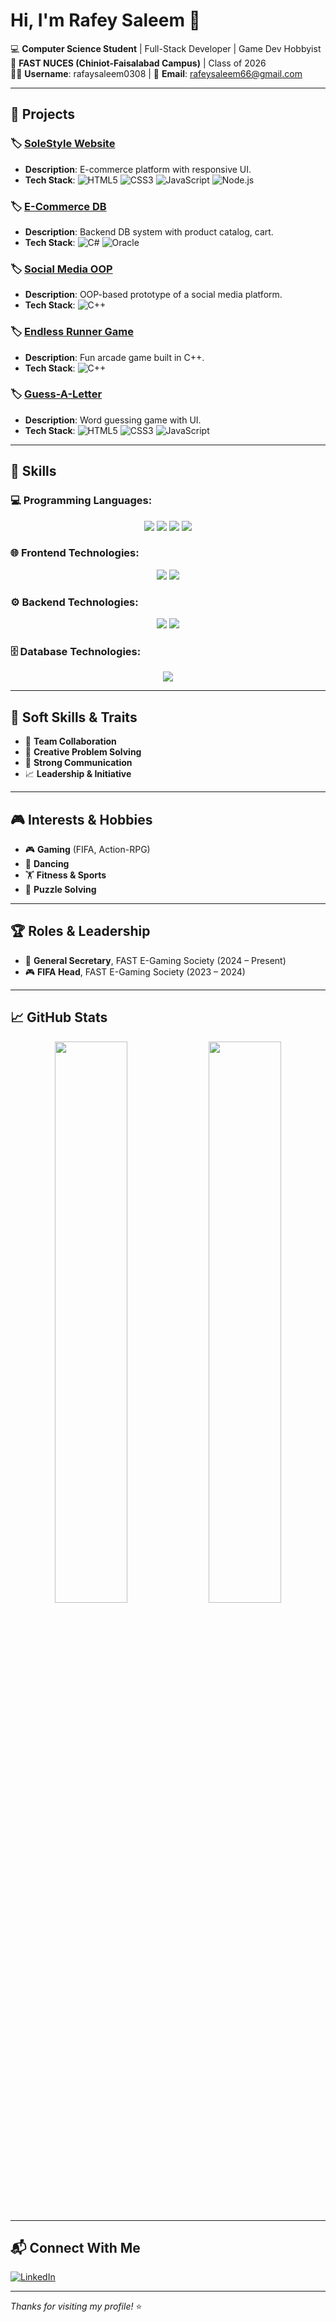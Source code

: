 # Hi, I'm Rafey Saleem 👋  
💻 **Computer Science Student** | Full-Stack Developer | Game Dev Hobbyist  
📍 **FAST NUCES (Chiniot-Faisalabad Campus)** | Class of 2026  
👨‍💻 **Username**: rafaysaleem0308 | 📧 **Email**: rafeysaleem66@gmail.com  

---

## 🚀 Projects

### 🏷️ [SoleStyle Website](https://github.com/rafaysaleem0308/SoleStyle_Website)
- **Description**: E-commerce platform with responsive UI.
- **Tech Stack**:
  ![HTML5](https://img.shields.io/badge/-HTML5-E34F26?logo=html5&logoColor=white)
  ![CSS3](https://img.shields.io/badge/-CSS3-1572B6?logo=css3&logoColor=white)
  ![JavaScript](https://img.shields.io/badge/-JavaScript-F7DF1E?logo=javascript&logoColor=black)
  ![Node.js](https://img.shields.io/badge/-Node.js-339933?logo=nodedotjs&logoColor=white)

### 🏷️ [E-Commerce DB](https://github.com/rafaysaleem0308/E-Commerce-Database)
- **Description**: Backend DB system with product catalog, cart.
- **Tech Stack**:
  ![C#](https://img.shields.io/badge/-C%23-239120?logo=c-sharp&logoColor=white)
  ![Oracle](https://img.shields.io/badge/-Oracle-F80000?logo=oracle&logoColor=white)

### 🏷️ [Social Media OOP](https://github.com/rafaysaleem0308/Social-Media-OOP-)
- **Description**: OOP-based prototype of a social media platform.
- **Tech Stack**:
  ![C++](https://img.shields.io/badge/-C++-00599C?logo=cplusplus&logoColor=white)

### 🏷️ [Endless Runner Game](https://github.com/rafaysaleem0308/Endless-Runner-Game)
- **Description**: Fun arcade game built in C++.
- **Tech Stack**:
  ![C++](https://img.shields.io/badge/-C++-00599C?logo=cplusplus&logoColor=white)

### 🏷️ [Guess-A-Letter](https://github.com/rafaysaleem0308/Guess-A-Letter)
- **Description**: Word guessing game with UI.
- **Tech Stack**:
  ![HTML5](https://img.shields.io/badge/-HTML-E34F26?logo=html5&logoColor=white)
  ![CSS3](https://img.shields.io/badge/-CSS-1572B6?logo=css3&logoColor=white)
  ![JavaScript](https://img.shields.io/badge/-JavaScript-F7DF1E?logo=javascript&logoColor=black)

---

## 🧠 Skills

### 💻 Programming Languages:
<div align="center">
  <img src="https://img.shields.io/badge/-C++-00599C?style=flat-square&logo=cplusplus&logoColor=white" />
  <img src="https://img.shields.io/badge/-C%23-239120?style=flat-square&logo=c-sharp&logoColor=white" />
  <img src="https://img.shields.io/badge/-Python-3776AB?style=flat-square&logo=python&logoColor=white" />
  <img src="https://img.shields.io/badge/-JavaScript-F7DF1E?style=flat-square&logo=javascript&logoColor=black" />
</div>

### 🌐 Frontend Technologies:
<div align="center">
  <img src="https://img.shields.io/badge/-HTML5-E34F26?style=flat-square&logo=html5&logoColor=white" />
  <img src="https://img.shields.io/badge/-CSS3-1572B6?style=flat-square&logo=css3&logoColor=white" />

</div>

### ⚙️ Backend Technologies:
<div align="center">
  <img src="https://img.shields.io/badge/-Node.js-339933?style=flat-square&logo=nodedotjs&logoColor=white" />
  <img src="https://img.shields.io/badge/-Bootstrap-7952B3?style=flat-square&logo=bootstrap&logoColor=white" />
</div>

### 🗄️ Database Technologies:
<div align="center">
  <img src="https://img.shields.io/badge/-Oracle-F80000?style=flat-square&logo=oracle&logoColor=white" />
</div>

---

## 🧩 Soft Skills & Traits
- 🤝 **Team Collaboration**
- 🧠 **Creative Problem Solving**
- 💬 **Strong Communication**
- 📈 **Leadership & Initiative**

---

## 🎮 Interests & Hobbies
- 🎮 **Gaming** (FIFA, Action-RPG)
- 💃 **Dancing**
- 🏋️ **Fitness & Sports**
- 🧠 **Puzzle Solving**

---

## 🏆 Roles & Leadership
- 🏅 **General Secretary**, FAST E-Gaming Society (2024 – Present)  
- 🎮 **FIFA Head**, FAST E-Gaming Society (2023 – 2024)

---

## 📈 GitHub Stats

<p align="center">
  <img src="https://github-readme-stats.vercel.app/api?username=rafaysaleem0308&show_icons=true&theme=default&hide_title=true" width="48%" />
  <img src="https://github-readme-streak-stats.herokuapp.com/?user=rafaysaleem0308&theme=default" width="48%" />
</p>

---

## 📬 Connect With Me
[![LinkedIn](https://img.shields.io/badge/-LinkedIn-0077B5?style=flat-square&logo=linkedin&logoColor=white)](https://linkedin.com/in/rafaysaleem)  


---

_Thanks for visiting my profile!_ ⭐

